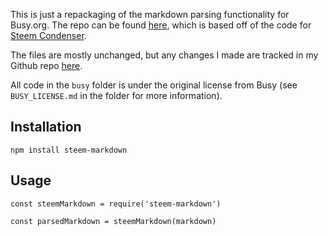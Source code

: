 This is just a repackaging of the markdown parsing functionality for Busy.org. The repo can be found [here](https://github.com/busyorg/busy), which is based off of the code for [Steem Condenser](https://github.com/steemit/condenser).

The files are mostly unchanged, but any changes I made are tracked in my Github repo [here](https://github.com/jeffbernst/steem-markdown).

All code in the `busy` folder is under the original license from Busy (see `BUSY_LICENSE.md` in the folder for more information).

## Installation

`npm install steem-markdown`

## Usage

`const steemMarkdown = require('steem-markdown')`

`const parsedMarkdown = steemMarkdown(markdown)`